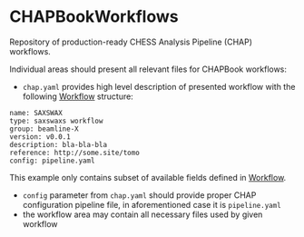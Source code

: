 # CHAPBookWorkflows
Repository of production-ready CHESS Analysis Pipeline (CHAP) workflows.

Individual areas should present all relevant files for CHAPBook workflows:
- `chap.yaml` provides high level description of presented workflow with the
following
[Workflow](https://github.com/CHESSComputing/CHAPaaS/blob/main/workflows.go#L10-L22)
structure:
```
name: SAXSWAX
type: saxswaxs workflow
group: beamline-X
version: v0.0.1
description: bla-bla-bla
reference: http://some.site/tomo
config: pipeline.yaml
```
This example only contains subset of available fields defined in
[Workflow](https://github.com/CHESSComputing/CHAPaaS/blob/main/workflows.go#L10-L22).

- `config` parameter from `chap.yaml` should provide proper CHAP configuration
pipeline file, in aforementioned case it is `pipeline.yaml`
- the workflow area may contain all necessary files used by given workflow
